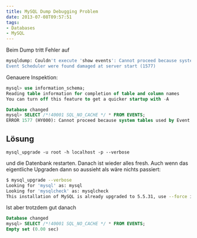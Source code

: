 ```yaml
---
title: MySQL Dump Debugging Problem
date: 2013-07-08T09:57:51
tags: 
- Databases
- MySQL
---
```


Beim Dump tritt Fehler auf

``` bash
mysqldump: Couldn't execute 'show events': Cannot proceed because system tables used by
Event Scheduler were found damaged at server start (1577)
```

Genauere Inspektion:

``` sql
mysql> use information_schema;
Reading table information for completion of table and column names
You can turn off this feature to get a quicker startup with -A

Database changed
mysql> SELECT /*!40001 SQL_NO_CACHE */ * FROM EVENTS;
ERROR 1577 (HY000): Cannot proceed because system tables used by Event Scheduler were found damaged at server start
```

## Lösung

    mysql_upgrade -u root -h localhost -p --verbose

und die Datenbank restarten. Danach ist wieder alles fresh. Auch wenn das eigentliche Upgraden dann so aussieht als wäre nichts passiert:

``` bash
$ mysql_upgrade --verbose
Looking for 'mysql' as: mysql
Looking for 'mysqlcheck' as: mysqlcheck
This installation of MySQL is already upgraded to 5.5.31, use --force if you still need to run mysql_upgrade
```

Ist aber trotzdem gut danach

``` sql
Database changed
mysql> SELECT /*!40001 SQL_NO_CACHE */ * FROM EVENTS;
Empty set (0.00 sec)
```
